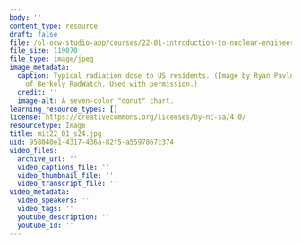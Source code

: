 ```yaml
---
body: ''
content_type: resource
draft: false
file: /ol-ocw-studio-app/courses/22-01-introduction-to-nuclear-engineering-and-ionizing-radiation-spring-2024/mit22_01_s24.jpg
file_size: 119070
file_type: image/jpeg
image_metadata:
  caption: Typical radiation dose to US residents. (Image by Ryan Pavlovsky. Courtesy
    of Berkely RadWatch. Used with permission.)
  credit: ''
  image-alt: A seven-color "donut" chart.
learning_resource_types: []
license: https://creativecommons.org/licenses/by-nc-sa/4.0/
resourcetype: Image
title: mit22_01_s24.jpg
uid: 958040e1-4317-436a-82f5-a5597867c374
video_files:
  archive_url: ''
  video_captions_file: ''
  video_thumbnail_file: ''
  video_transcript_file: ''
video_metadata:
  video_speakers: ''
  video_tags: ''
  youtube_description: ''
  youtube_id: ''
---
```

